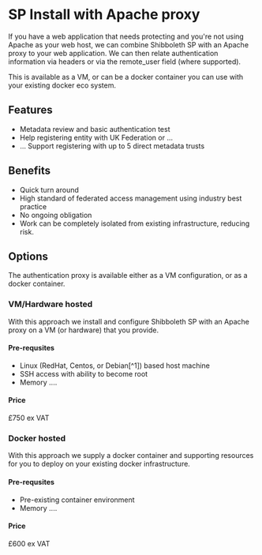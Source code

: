 # SP Install with Apache proxy

If you have a web application that needs protecting and you're not using Apache
as your web host, we can combine Shibboleth SP with an Apache proxy to your web
application. We can then relate authentication information via headers or via
the remote_user field (where supported).

This is available as a VM, or can be a docker container you can use with your
existing docker eco system.

## Features

* Metadata review and basic authentication test
* Help registering entity with UK Federation or ...
* ... Support registering with up to 5 direct metadata trusts

## Benefits

* Quick turn around
* High standard of federated access management using industry best practice
* No ongoing obligation
* Work can be completely isolated from existing infrastructure, reducing risk.

## Options

The authentication proxy is available either as a VM configuration, or as a
docker container.

### VM/Hardware hosted

With this approach we install and configure Shibboleth SP with an Apache proxy
on a VM (or hardware) that you provide.

#### Pre-requsites

* Linux (RedHat, Centos, or Debian[^1]) based host machine
* SSH access with ability to become root
* Memory ....

#### Price

£750 ex VAT

### Docker hosted

With this approach we supply a docker container and supporting resources for you to deploy on your existing docker infrastructure.

#### Pre-requsites

* Pre-existing container environment
* Memory ....

#### Price

£600 ex VAT

